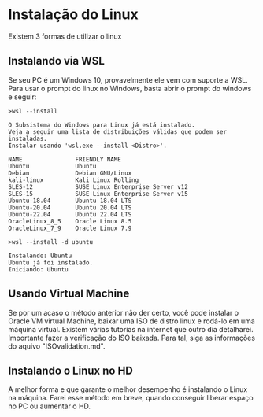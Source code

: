 # Instalação do Linux

Existem 3 formas de utilizar o linux

## Instalando via WSL

Se seu PC é um Windows 10, provavelmente ele vem com suporte a WSL. Para usar o prompt do linux no Windows, basta abrir o prompt do windows e seguir:

    >wsl --install

    O Subsistema do Windows para Linux já está instalado.
    Veja a seguir uma lista de distribuições válidas que podem ser instaladas.
    Instalar usando 'wsl.exe --install <Distro>'.

    NAME               FRIENDLY NAME
    Ubuntu             Ubuntu
    Debian             Debian GNU/Linux
    kali-linux         Kali Linux Rolling
    SLES-12            SUSE Linux Enterprise Server v12
    SLES-15            SUSE Linux Enterprise Server v15
    Ubuntu-18.04       Ubuntu 18.04 LTS
    Ubuntu-20.04       Ubuntu 20.04 LTS
    Ubuntu-22.04       Ubuntu 22.04 LTS
    OracleLinux_8_5    Oracle Linux 8.5
    OracleLinux_7_9    Oracle Linux 7.9

    >wsl --install -d ubuntu
    
    Instalando: Ubuntu
    Ubuntu já foi instalado.
    Iniciando: Ubuntu

## Usando Virtual Machine

Se por um acaso o método anterior não der certo, você pode instalar o Oracle VM virtual Machine, baixar uma ISO de distro linux e rodá-lo em uma máquina virtual. Existem várias tutorias na internet que outro dia detalharei. Importante fazer a verificação do ISO baixada. Para tal, siga as informações do aquivo "ISOvalidation.md".

## Instalando o Linux no HD

A melhor forma e que garante o melhor desempenho é instalando o Linux na máquina. Farei esse método em breve, quando conseguir liberar espaço no PC ou aumentar o HD.